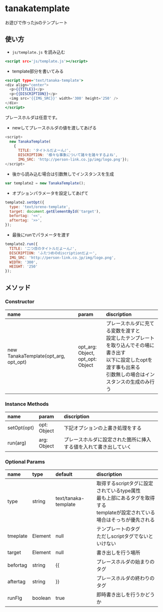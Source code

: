 # tanakatemplate
お遊びで作ったjsのテンプレート


## 使い方

- `js/template.js` を読み込む
```html:index.html
<script src='js/template.js'></script>
```
- template部分を書いてみる
```html:index.html
<script type='text/tanaka-template'>
<div align="center">
  <p>{{TITLE}}</p>
  <p>{{DISCRIPTION}}</p>
  <img src='{{IMG_SRC}}' width='300' height='250' />
</div>
</script>
```
プレースホルダは任意です。
- newしてプレースホルダの値を渡してあげる
```javascript:index.js
<script>
  new TanakaTemplate(
    {
      TITLE: 'タイトルだよーん♪',
      DISCRIPTION: '様々な事象について諸々を諸々するよね',
      IMG_SRC: 'http://person-link.co.jp/img/logo.png'});
</script>
```
- 後から読み込む場合は引数無しでインスタンスを生成
```javascript:index.js
var template2 = new TanakaTemplate();
```
- オプションパラメータを設定してあげて
```javascript:index.js
template2.setOpt({
  type: 'text/oreno-template',
  target: document.getElementById('target'),
  befortag: '<<',
  aftertag: '>>',
});
```
- 最後にrunでパラメータを渡す
```javascript:index.js
template2.run({
  TITLE: '二つ目のタイトルだよーん♪',
  DISCRIPTION: 'ふたつめのdiscriptionだよー',
  IMG_SRC: 'http://person-link.co.jp/img/logo.png',
  WIDTH: '300',
  HEIGHT: '250'
});
```

## メソッド

### Constructor
| name | param | discription |
|:-----------|:------------|:------------|
|new TanakaTemplate(opt_arg, opt_opt) | opt_arg: Object,<br> opt_opt: Object | プレースホルダに充てる変数を渡すと<br>設定したテンプレートを取り込んでその場に書き出す<br>以下に設定したoptを渡す事も出来る<br>引数無しの場合はインスタンスの生成のみ行う |

### Instance Methods
| name | param | discription |
|:-----------|:------------|:------------|
| setOpt(opt) | opt: Object | 下記オプションの上書き処理をする |
| run(arg) | arg: Object | プレースホルダに設定された箇所に挿入する値を入れて書き出していく |

### Optional Params
| name | type | default | discription |
|:-----------|:------------|:------------|:------------|
| type | string | text/tanaka-template | 取得するscriptタグに設定されているtype属性<br>最も上部にあるタグを取得する<br>templateが設定されている場合はそっちが優先される |
| tmeplate | Element | null | テンプレートのタグ<br>ただしscriptタグでないといけない |
| target | Element | null | 書き出しを行う場所 |
| befortag | string | {{ | プレースホルダの始まりのタグ |
| aftertag | string | }} | プレースホルダの終わりのタグ |
| runFlg | boolean | true | 即時書き出しを行うかどうか |
